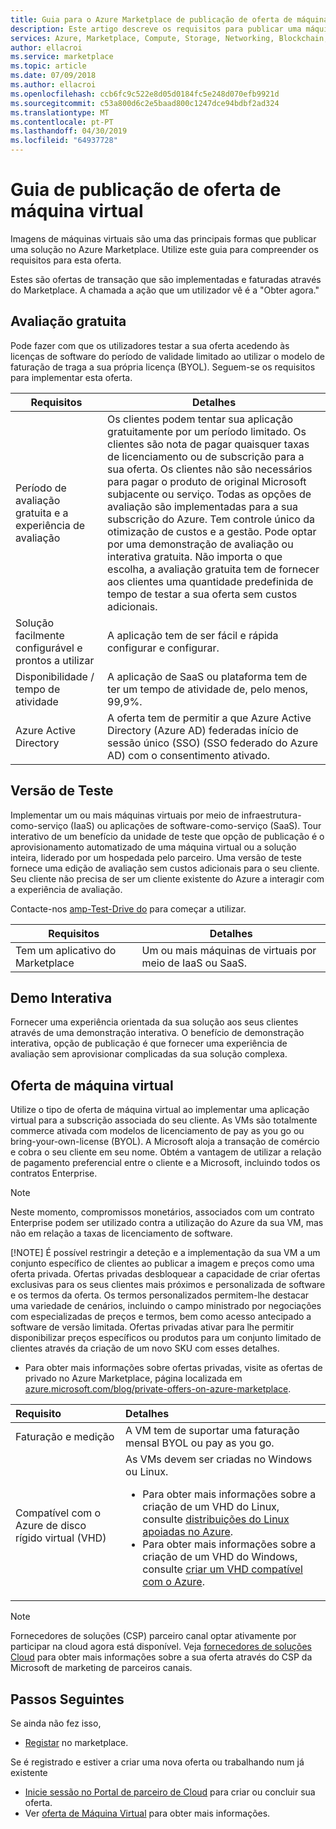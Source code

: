```yaml
---
title: Guia para o Azure Marketplace de publicação de oferta de máquina virtual
description: Este artigo descreve os requisitos para publicar uma máquina virtual e uma versão de avaliação gratuita de software para ser implementadas a partir do Marketplace.
services: Azure, Marketplace, Compute, Storage, Networking, Blockchain, Security
author: ellacroi
ms.service: marketplace
ms.topic: article
ms.date: 07/09/2018
ms.author: ellacroi
ms.openlocfilehash: ccb6fc9c522e8d05d0184fc5e248d070efb9921d
ms.sourcegitcommit: c53a800d6c2e5baad800c1247dce94bdbf2ad324
ms.translationtype: MT
ms.contentlocale: pt-PT
ms.lasthandoff: 04/30/2019
ms.locfileid: "64937728"
---
```

# <a name="virtual-machine-offer-publishing-guide"></a>Guia de publicação de oferta de máquina virtual

Imagens de máquinas virtuais são uma das principais formas que publicar uma solução no Azure Marketplace. Utilize este guia para compreender os requisitos para esta oferta. 

Estes são ofertas de transação que são implementadas e faturadas através do Marketplace. A chamada a ação que um utilizador vê é a "Obter agora."

## <a name="free-trial"></a>Avaliação gratuita 

Pode fazer com que os utilizadores testar a sua oferta acedendo às licenças de software do período de validade limitado ao utilizar o modelo de faturação de traga a sua própria licença (BYOL). Seguem-se os requisitos para implementar esta oferta. 

|Requisitos  |Detalhes  |
|---------|---------|
|Período de avaliação gratuita e a experiência de avaliação     |   Os clientes podem tentar sua aplicação gratuitamente por um período limitado. Os clientes são nota de pagar quaisquer taxas de licenciamento ou de subscrição para a sua oferta. Os clientes não são necessários para pagar o produto de original Microsoft subjacente ou serviço. Todas as opções de avaliação são implementadas para a sua subscrição do Azure. Tem controle único da otimização de custos e a gestão. Pode optar por uma demonstração de avaliação ou interativa gratuita. Não importa o que escolha, a avaliação gratuita tem de fornecer aos clientes uma quantidade predefinida de tempo de testar a sua oferta sem custos adicionais.|
|Solução facilmente configurável e prontos a utilizar    |  A aplicação tem de ser fácil e rápida configurar e configurar.       |
|Disponibilidade / tempo de atividade    |    A aplicação de SaaS ou plataforma tem de ter um tempo de atividade de, pelo menos, 99,9%.     |
|Azure Active Directory     |    A oferta tem de permitir a que Azure Active Directory (Azure AD) federadas início de sessão único (SSO) (SSO federado do Azure AD) com o consentimento ativado.     |

## <a name="test-drive"></a>Versão de Teste

Implementar um ou mais máquinas virtuais por meio de infraestrutura-como-serviço (IaaS) ou aplicações de software-como-serviço (SaaS). Tour interativo de um benefício da unidade de teste que opção de publicação é o aprovisionamento automatizado de uma máquina virtual ou a solução inteira, liderado por um hospedada pelo parceiro. Uma versão de teste fornece uma edição de avaliação sem custos adicionais para o seu cliente. Seu cliente não precisa de ser um cliente existente do Azure a interagir com a experiência de avaliação. 

Contacte-nos [amp-Test-Drive do](mailto:amp-testdrive@microsoft.com) para começar a utilizar. 

|Requisitos  |Detalhes |
|---------|---------|
| Tem um aplicativo do Marketplace   |    Um ou mais máquinas de virtuais por meio de IaaS ou SaaS.      |

## <a name="interactive-demo"></a>Demo Interativa

Fornecer uma experiência orientada da sua solução aos seus clientes através de uma demonstração interativa. O benefício de demonstração interativa, opção de publicação é que fornecer uma experiência de avaliação sem aprovisionar complicadas da sua solução complexa. 

## <a name="virtual-machine-offer"></a>Oferta de máquina virtual

Utilize o tipo de oferta de máquina virtual ao implementar uma aplicação virtual para a subscrição associada do seu cliente. As VMs são totalmente commerce ativada com modelos de licenciamento de pay as you go ou bring-your-own-license (BYOL). A Microsoft aloja a transação de comércio e cobra o seu cliente em seu nome. Obtém a vantagem de utilizar a relação de pagamento preferencial entre o cliente e a Microsoft, incluindo todos os contratos Enterprise.

> [!NOTE]
> Neste momento, compromissos monetários, associados com um contrato Enterprise podem ser utilizado contra a utilização do Azure da sua VM, mas não em relação a taxas de licenciamento de software.  
> 
> [!NOTE]
> É possível restringir a deteção e a implementação da sua VM a um conjunto específico de clientes ao publicar a imagem e preços como uma oferta privada. Ofertas privadas desbloquear a capacidade de criar ofertas exclusivas para os seus clientes mais próximos e personalizada de software e os termos da oferta. Os termos personalizados permitem-lhe destacar uma variedade de cenários, incluindo o campo ministrado por negociações com especializadas de preços e termos, bem como acesso antecipado a software de versão limitada. Ofertas privadas ativar para lhe permitir disponibilizar preços específicos ou produtos para um conjunto limitado de clientes através da criação de um novo SKU com esses detalhes.  
> *   Para obter mais informações sobre ofertas privadas, visite as ofertas de privado no Azure Marketplace, página localizada em [azure.microsoft.com/blog/private-offers-on-azure-marketplace](https://azure.microsoft.com/blog/private-offers-on-azure-marketplace).  

| Requisito | Detalhes |  
|:--- |:--- | 
| Faturação e medição | A VM tem de suportar uma faturação mensal BYOL ou pay as you go. |  
| Compatível com o Azure de disco rígido virtual (VHD) | As VMs devem ser criadas no Windows ou Linux. <ul> <li>Para obter mais informações sobre a criação de um VHD do Linux, consulte [distribuições do Linux apoiadas no Azure](https://docs.microsoft.com/azure/virtual-machines/linux/endorsed-distros).</li> <li>Para obter mais informações sobre a criação de um VHD do Windows, consulte [criar um VHD compatível com o Azure](./cloud-partner-portal/virtual-machine/cpp-create-vhd.md).</li> </ul> |  

>[!Note]
>Fornecedores de soluções (CSP) parceiro canal optar ativamente por participar na cloud agora está disponível.  Veja [fornecedores de soluções Cloud](./cloud-solution-providers.md) para obter mais informações sobre a sua oferta através do CSP da Microsoft de marketing de parceiros canais.

## <a name="next-steps"></a>Passos Seguintes

Se ainda não fez isso, 

- [Registar](https://azuremarketplace.microsoft.com/sell) no marketplace.

Se é registrado e estiver a criar uma nova oferta ou trabalhando num já existente

- [Inicie sessão no Portal de parceiro de Cloud](https://cloudpartner.azure.com) para criar ou concluir sua oferta.
- Ver [oferta de Máquina Virtual](https://docs.microsoft.com/azure/marketplace/cloud-partner-portal/virtual-machine/cpp-virtual-machine-offer) para obter mais informações.
